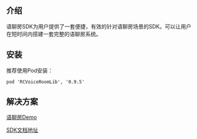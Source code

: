 ## 介绍

语聊房SDK为用户提供了一套便捷，有效的针对语聊房场景的SDK。可以让用户在短时间内搭建一套完整的语聊房系统。

## 安装

推荐使用Pod安装：
```
pod 'RCVoiceRoomLib', '0.9.5'
```

## 解决方案

[语聊房Demo](https://www.rongcloud.cn/solution/audio_social)

[SDK文档地址](https://docs.rongcloud.cn/v4/5X/views/scene/voiceroom/ios/intro/intro.html)
